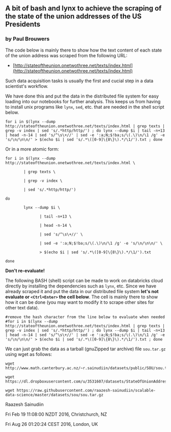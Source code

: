 ## A bit of bash and lynx to achieve the scraping of the state of the union addresses of the US Presidents
### by Paul Brouwers

The code below is mainly there to show how the text content of each state of the union address was scraped from the following URL:
* [http://stateoftheunion.onetwothree.net/texts/index.html](http://stateoftheunion.onetwothree.net/texts/index.html)

Such data acquisition tasks is usually the first and cucial step in a data scientist's workflow.

We have done this and put the data in the distributed file system for easy loading into our notebooks for further analysis.  This keeps us from having to install unix programs like ``lynx``, ``sed``, etc. that are needed in the shell script below.

```%sh
for i in $(lynx --dump http://stateoftheunion.onetwothree.net/texts/index.html | grep texts | grep -v index | sed 's/.*http/http/') ; do lynx --dump $i | tail -n+13 | head -n-14 | sed 's/^\s\+//' | sed -e ':a;N;$!ba;s/\(.\)\n/\1 /g' -e 's/\n/\n\n/' > $(echo $i | sed 's/.*\([0-9]\{8\}\).*/\1/').txt ; done
```

Or in a more atomic form:

```%sh
for i in $(lynx --dump http://stateoftheunion.onetwothree.net/texts/index.html \

        | grep texts \

        | grep -v index \

        | sed 's/.*http/http/')

do 

        lynx --dump $i \

               | tail -n+13 \

               | head -n-14 \

               | sed 's/^\s\+//' \

               | sed -e ':a;N;$!ba;s/\(.\)\n/\1 /g' -e 's/\n/\n\n/' \

               > $(echo $i | sed 's/.*\([0-9]\{8\}\).*/\1/').txt

done
```
**Don't re-evaluate!**

The following BASH (shell) script can be made to work on databricks cloud directly by installing the dependencies such as ``lynx``, etc.  Since we have already scraped it and put the data in our distributed file system **let's not evaluate or ``<Ctrl+Enter>`` the cell below**.  The cell is mainly there to show how it can be done (you may want to modify it to scrape other sites for other text data).

```%sh 
#remove the hash character from the line below to evaluate when needed
#for i in $(lynx --dump http://stateoftheunion.onetwothree.net/texts/index.html | grep texts | grep -v index | sed 's/.*http/http/') ; do lynx --dump $i | tail -n+13 | head -n-14 | sed 's/^\s\+//' | sed -e ':a;N;$!ba;s/\(.\)\n/\1 /g' -e 's/\n/\n\n/' > $(echo $i | sed 's/.*\([0-9]\{8\}\).*/\1/').txt ; done
```
We can just grab the data as a tarball (gnuZipped tar archive) file ``sou.tar.gz`` using wget as follows:

```%sh
wget http://www.math.canterbury.ac.nz/~r.sainudiin/datasets/public/SOU/sou.tar.gz

wget https://dl.dropboxusercontent.com/u/3531607/datasets/StateOfUnionAddressesUSPresidentsUntil2016/sou.tar.gz

wget https://raw.githubusercontent.com/raazesh-sainudiin/scalable-data-science/master/datasets/sou/sou.tar.gz
```

Raazesh Sainudiin

Fri Feb 19 11:08:00 NZDT 2016, Christchurch, NZ

Fri Aug 26 01:20:24 CEST 2016, London, UK
